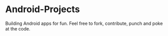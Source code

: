 # Android-Projects
Building Android apps for fun. 
Feel free to fork, contribute, punch and poke at the code.
